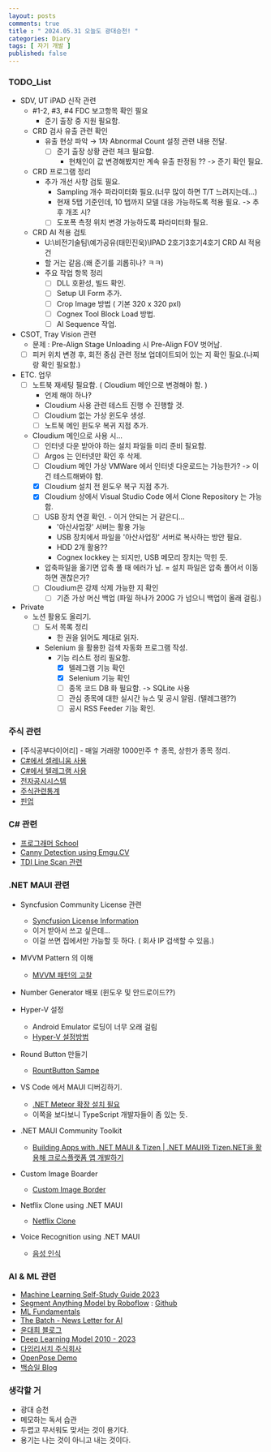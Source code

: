 ```yaml
---
layout: posts
comments: true
title : " 2024.05.31 오늘도 광대승천! "
categories: Diary
tags: [ 자기 개발 ]
published: false
---
```


### TODO_List

- SDV, UT iPAD 신작 관련  
  - #1-2, #3, #4 FDC 보고항목 확인 필요
    - 준기 출장 중 지원 필요함.
  - CRD 검사 유출 관련 확인
    - 유출 현상 파악 → 1차 Abnormal Count 설정 관련 내용 전달.
      - [ ] 준기 출장 상황 관련 체크 필요함.
        - 현채인이 값 변경해봤지만 계속 유출 판정됨 ?? -> 준기 확인 필요.
  - CRD 프로그램 정리
    - 추가 개선 사항 검토 필요.
      - Sampling 개수 파라미터화 필요.(너무 많이 하면 T/T 느려지는데...)
      - 현재 5탭 기준인데, 10 탭까지 모델 대응 가능하도록 적용 필요. -> 추후 개조 시?
      - [ ] 도포폭 측정 위치 변경 가능하도록 파라미터화 필요.
  - CRD AI 적용 검토
    - U:\비전기술팀\예가공유(태민진욱)\IPAD 2호기3호기4호기 CRD AI 적용건
    - 할 거는 같음.(왜 준기를 괴롭히나? ㅋㅋ)
    - 주요 작업 항목 정리
      - [ ] DLL 호환성, 빌드 확인.
      - [ ] Setup UI Form 추가.
      - [ ] Crop Image 방법 ( 기본 320 x 320 pxl)
      - [ ] Cognex Tool Block Load 방법.
      - [ ] AI Sequence 작업.

- CSOT, Tray Vision 관련
  - 문제 : Pre-Align Stage Unloading 시 Pre-Align FOV 벗어남.
  - [ ] 피커 위치 변경 후, 회전 중심 관련 정보 업데이트되어 있는 지 확인 필요.(나찌랑 확인 필요함.)

- ETC. 업무
  - [ ] 노트북 재세팅 필요함. ( Cloudium 메인으로 변경해야 함.  )
    - 언제 해야 하나?
    - Cloudium 사용 관련 테스트 진행 수 진행할 것.
    - [ ] Cloudium 없는 가상 윈도우 생성.
    - [ ] 노트북 메인 윈도우 복귀 지점 추가.
  - Cloudium 메인으로 사용 시...
    - [ ] 인터넷 다운 받아야 하는 설치 파일들 미리 준비 필요함.
    - [ ] Argos 는 인터넷만 확인 후 삭제.
    - [ ] Cloudium 메인 가상 VMWare 에서 인터넷 다운로드는 가능한가? -> 이건 테스트해봐야 함.
    - [x] Cloudium 설치 전 윈도우 복구 지점 추가.
    - [x] Cloudium 상에서 Visual Studio Code 에서 Clone Repository 는 가능함.
    - [ ] USB 장치 연결 확인. - 이거 안되는 거 같은디...
      - '아산사업장' 서버는 활용 가능
      - USB 장치에서 파일을 '아산사업장' 서버로 복사하는 방안 필요.
      - HDD 2개 활용??
      - Cognex lockkey 는 되지만, USB 메모리 장치는 막힌 듯.
    - 압축파일을 옮기면 압축 풀 때 에러가 남.
      = 설치 파일은 압축 풀어서 이동하면 괜찮은가?
    - [ ] Cloudium은 강제 삭제 가능한 지 확인
      - [ ] 기존 가상 머신 백업 (파일 하나가 200G 가 넘으니 백업이 올래 걸림.)

- Private
  - 노션 활용도 올리기.
    - [ ] 도서 목록 정리
      - 한 권을 읽어도 제대로 읽자.
    - Selenium 을 활용한 검색 자동화 프로그램 작성.
      - 기능 리스트 정리 필요함.
        - [x] 텔레그램 기능 확인
        - [x] Selenium 기능 확인
        - [ ] 종목 코드 DB 화 필요함. -> SQLite 사용
        - [ ] 관심 종목에 대한 실시간 뉴스 및 공시 알림. (텔레그램??)
        - [ ] 공시 RSS Feeder 기능 확인.

### 주식 관련

- [주식공부다이어리] -  매일 거래량 1000만주 ↑ 종목, 상한가 종목 정리.
- [C#에서 셀레니움 사용](https://blog.naver.com/tramper2/222757075488)
- [C#에서 텔레그램 사용](https://half-dev.tistory.com/15)
- [전자공시시스템](http://dart.fss.or.kr/)
- [주식관련통계](http://data.krx.co.kr/contents/MDC/MAIN/main/index.cmd)
- [핀업](https://stock.finup.co.kr/Lab/ThemeLogFull.aspx?Fullscreen=true)

### C# 관련

- [프로그래머 School](https://school.programmers.co.kr/)
- [Canny Detection using Emgu.CV](https://www.emgu.com/wiki/index.php/Shape_(Triangle,_Rectangle,_Circle,_Line)_Detection_in_CSharp)
- [TDI Line Scan 관련](https://thamescorp.wordpress.com/2017/02/24/tditime-delay-integration-sensor-camera/)

### .NET MAUI 관련

- Syncfusion Community License 관련
  - [Syncfusion License Information](https://www.syncfusion.com/sales/communitylicense?question=how-long-are-the-licenses-valid-)
  - 이거 받아서 쓰고 싶은데...
  - 이걸 쓰면 집에서만 가능할 듯 하다. ( 회사 IP 검색할 수 있음.)

- MVVM Pattern 의 이해
  - [MVVM 패턴의 고찰](https://forum.dotnetdev.kr/t/mvvm/2475)

- Number Generator 배포 (윈도우 및 안드로이드??)

- Hyper-V 설정
  - Android Emulator 로딩이 너무 오래 걸림
  - [Hyper-V 설정방법](https://learn.microsoft.com/ko-kr/xamarin/android/get-started/installation/android-emulator/hardware-acceleration?tabs=vswin&pivots=windows#hyper-v)

- Round Button 만들기
  - [RountButton Sampe](https://mallibone.com/post/dotnetmaui-countdown-button)

- VS Code 에서 MAUI 디버깅하기.
  - [.NET Meteor 확장 설치 필요](https://github.com/JaneySprings/DotNet.Meteor)
  - 이쪽을 보다보니 TypeScript 개발자들이 좀 있는 듯.

- .NET MAUI Community Toolkit
  - [Building Apps with .NET MAUI & Tizen | .NET MAUI와 Tizen.NET을 활용해 크로스플랫폼 앱 개발하기](https://www.youtube.com/watch?v=0tQNsHc-410)

- Custom Image Boarder
  - [Custom Image Border](https://youtu.be/yywrga8yZpE)

- Netflix Clone using .NET MAUI
  - [Netflix Clone](https://www.youtube.com/watch?v=NBbJvmfbQYE)

- Voice Recognition using .NET MAUI
  - [음성 인식](https://devblogs.microsoft.com/dotnet/speech-recognition-in-dotnet-maui-with-community-toolkit/)

### AI & ML 관련

- [Machine Learning Self-Study Guide 2023](https://medium.com/@turancandas/machine-learning-self-study-guide-2023-1-6-248f4b2da43f)
- [Segment Anything Model by Roboflow](https://blog.roboflow.com/how-to-use-segment-anything-model-sam/)
 : [Github](https://github.com/SysCV/SAM-HQ#model-checkpoints)
- [ML Fundamentals](https://medium.com/@vijayseshachala/the-fundamentals-for-any-ml-or-dl-tasks-3f54f3d66b28)
- [The Batch - News Letter for AI](https://www.deeplearning.ai/the-batch/)
- [윤대희 블로그](https://076923.github.io/categories/)
- [Deep Learning Model 2010 - 2023](https://medium.com/@shivam.pradhan/deep-learning-models-2010-2023-8d27dec2c69e)
- [다임리서치 주식회사](https://www.daimresearch.com/)
- [OpenPose Demo](https://github.com/CMU-Perceptual-Computing-Lab/openpose)
- [백승일 Blog](https://calvision.tistory.com/)

### 생각할 거

- 광대 승천
- 메모하는 독서 습관
- 두렵고 무서워도 맞서는 것이 용기다.
- 용기는 나는 것이 아니고 내는 것이다.
